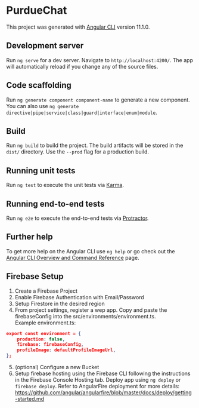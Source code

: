 # PurdueChat

This project was generated with [Angular CLI](https://github.com/angular/angular-cli) version 11.1.0.

## Development server

Run `ng serve` for a dev server. Navigate to `http://localhost:4200/`. The app will automatically reload if you change any of the source files.

## Code scaffolding

Run `ng generate component component-name` to generate a new component. You can also use `ng generate directive|pipe|service|class|guard|interface|enum|module`.

## Build

Run `ng build` to build the project. The build artifacts will be stored in the `dist/` directory. Use the `--prod` flag for a production build.

## Running unit tests

Run `ng test` to execute the unit tests via [Karma](https://karma-runner.github.io).

## Running end-to-end tests

Run `ng e2e` to execute the end-to-end tests via [Protractor](http://www.protractortest.org/).

## Further help

To get more help on the Angular CLI use `ng help` or go check out the [Angular CLI Overview and Command Reference](https://angular.io/cli) page.

## Firebase Setup

1. Create a Firebase Project
2. Enable Firebase Authentication with Email/Password
3. Setup Firestore in the desired region
4. From project settings, register a wep app.
Copy and paste the firebaseConfig into the  src/environments/environment.ts.  
Example environment.ts:
```json
export const environment = {
    production: false,
    firebase: firebaseConfig,
    profileImage: defaultProfileImageUrl,
};
```
5. (optional) Configure a new Bucket
6. Setup firebase hosting using the Firebase CLI following the instructions in the Firebase Console Hosting tab. Deploy app using `ng deploy` or `firebase deploy`. Refer to AngularFire deployment for more details: https://github.com/angular/angularfire/blob/master/docs/deploy/getting-started.md